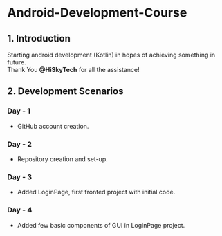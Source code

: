 # Android-Development-Course
## 1. Introduction
Starting android development (Kotlin) in hopes of achieving something in future.  
Thank You **@HiSkyTech** for all the assistance!  

## 2. Development Scenarios
### Day - 1
* GitHub account creation.
### Day - 2
* Repository creation and set-up.
### Day - 3
* Added LoginPage, first fronted project with initial code.
### Day - 4
* Added few basic components of GUI in LoginPage project.
